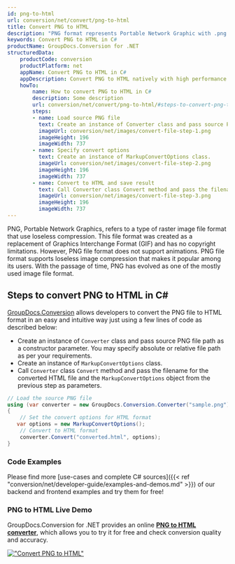 ```yaml
---
id: png-to-html
url: conversion/net/convert/png-to-html
title: Convert PNG to HTML
description: "PNG format represents Portable Network Graphic with .png extension. Learn how to convert PNG to HTML file programmatically in C# language using GroupDocs.Conversion for .NET library."
keywords: Convert PNG to HTML in C#
productName: GroupDocs.Conversion for .NET
structuredData:
    productCode: conversion
    productPlatform: net
    appName: Convert PNG to HTML in C#
    appDescription: Convert PNG to HTML natively with high performance using C# language and server side GroupDocs.Conversion for .NET APIs, without the use of any software like Microsoft or Open Office.
    howTo:
        name: How to convert PNG to HTML in C# 
        description: Some description
        url: conversion/net/convert/png-to-html/#steps-to-convert-png-to-html-in-c
        steps:
        - name: Load source PNG file 
          text: Create an instance of Converter class and pass source PNG file path as a constructor parameter. You may specify absolute or relative file path as per your requirements. 
          imageUrl: conversion/net/images/convert-file-step-1.png
          imageHeight: 196
          imageWidth: 737
        - name: Specify convert options 
          text: Create an instance of MarkupConvertOptions class.
          imageUrl: conversion/net/images/convert-file-step-2.png
          imageHeight: 196
          imageWidth: 737
        - name: Convert to HTML and save result 
          text: Call Converter class Convert method and pass the filename for the converted HTML file and the MarkupConvertOptions object from the previous step as parameters.
          imageUrl: conversion/net/images/convert-file-step-3.png
          imageHeight: 196
          imageWidth: 737
---
```


PNG, Portable Network Graphics, refers to a type of raster image file format that use loseless compression. This file format was created as a replacement of Graphics Interchange Format (GIF) and has no copyright limitations. However, PNG file format does not support animations. PNG file format supports loseless image compression that makes it popular among its users. With the passage of time, PNG has evolved as one of the mostly used image file format.

## Steps to convert PNG to HTML in C#

[GroupDocs.Conversion](https://products.groupdocs.com/conversion/net) allows developers to convert the PNG file to HTML format in an easy and intuitive way just using a few lines of code as described below:

* Create an instance of `Converter` class and pass source PNG file path as a constructor parameter. You may specify absolute or relative file path as per your requirements. 
* Create an instance of `MarkupConvertOptions` class.
* Call `Converter` class `Convert` method and pass the filename for the converted HTML file and the `MarkupConvertOptions` object from the previous step as parameters.

```csharp
// Load the source PNG file
using (var converter = new GroupDocs.Conversion.Converter("sample.png"))
{
    // Set the convert options for HTML format
   var options = new MarkupConvertOptions();
    // Convert to HTML format
    converter.Convert("converted.html", options);
}
```

### Code Examples

Please find more [use-cases and complete C# sources]({{< ref "conversion/net/developer-guide/examples-and-demos.md" >}}) of our backend and frontend examples and try them for free!

### PNG to HTML Live Demo

GroupDocs.Conversion for .NET provides an online [**PNG to HTML converter**](https://products.groupdocs.app/conversion/png-to-html), which allows you to try it for free and check conversion quality and accuracy.

[!["Convert PNG to HTML"](conversion/net/images/convert-to-html/convert-png-to-html.png)](https://products.groupdocs.app/conversion/png-to-html)